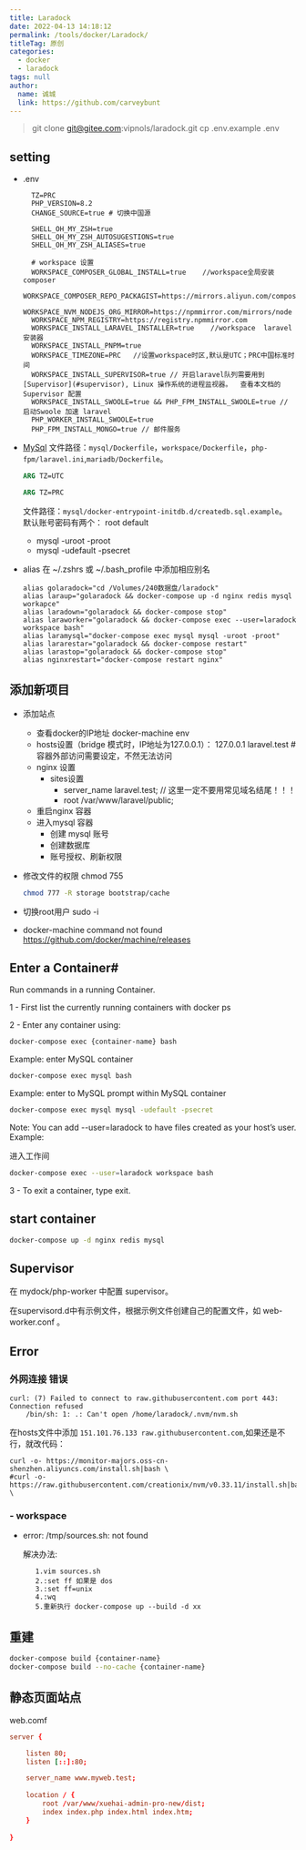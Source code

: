 ```yaml
---
title: Laradock
date: 2022-04-13 14:18:12
permalink: /tools/docker/Laradock/
titleTag: 原创
categories: 
  - docker
  - laradock
tags: null
author: 
  name: 诚城
  link: https://github.com/carveybunt
---
```



> git clone git@gitee.com:vipnols/laradock.git
> cp .env.example .env

## setting

- .env

  ```env
    TZ=PRC
    PHP_VERSION=8.2
    CHANGE_SOURCE=true # 切换中国源
    
    SHELL_OH_MY_ZSH=true
    SHELL_OH_MY_ZSH_AUTOSUGESTIONS=true
    SHELL_OH_MY_ZSH_ALIASES=true

    # workspace 设置
    WORKSPACE_COMPOSER_GLOBAL_INSTALL=true    //workspace全局安装composer
    WORKSPACE_COMPOSER_REPO_PACKAGIST=https://mirrors.aliyun.com/composer/
    WORKSPACE_NVM_NODEJS_ORG_MIRROR=https://npmmirror.com/mirrors/node
    WORKSPACE_NPM_REGISTRY=https://registry.npmmirror.com
    WORKSPACE_INSTALL_LARAVEL_INSTALLER=true    //workspace  laravel安装器
    WORKSPACE_INSTALL_PNPM=true
    WORKSPACE_TIMEZONE=PRC   //设置workspace时区,默认是UTC；PRC中国标准时间
    WORKSPACE_INSTALL_SUPERVISOR=true // 开启laravel队列需要用到 [Supervisor](#supervisor), Linux 操作系统的进程监视器。  查看本文档的 Supervisor 配置
    WORKSPACE_INSTALL_SWOOLE=true && PHP_FPM_INSTALL_SWOOLE=true // 启动Swoole 加速 laravel
    PHP_WORKER_INSTALL_SWOOLE=true
    PHP_FPM_INSTALL_MONGO=true // 邮件服务
  ```

- [MySql](../05.工具/08.mysql.md)
  文件路径：`mysql/Dockerfile`，`workspace/Dockerfile`，`php-fpm/laravel.ini`,`mariadb/Dockerfile`。

  ```Dockerfile
  ARG TZ=UTC 

  ARG TZ=PRC
  ```

  文件路径：`mysql/docker-entrypoint-initdb.d/createdb.sql.example`。
  默认账号密码有两个： root default
  - mysql -uroot -proot
  - mysql -udefault -psecret

- alias
  在 ~/.zshrs 或 ~/.bash_profile 中添加相应别名

  ```vim
  alias golaradock="cd /Volumes/240数据盘/laradock"
  alias laraup="golaradock && docker-compose up -d nginx redis mysql workapce"
  alias laradown="golaradock && docker-compose stop"
  alias laraworker="golaradock && docker-compose exec --user=laradock workspace bash"
  alias laramysql="docker-compose exec mysql mysql -uroot -proot"
  alias lararestar="golaradock && docker-compose restart"
  alias larastop="golaradock && docker-compose stop"
  alias nginxrestart="docker-compose restart nginx"
  
  ```

## 添加新项目

- 添加站点
  - 查看docker的IP地址
      docker-machine env
  - hosts设置（bridge 模式时，IP地址为127.0.0.1）：
      127.0.0.1  laravel.test # 容器外部访问需要设定，不然无法访问
  - nginx 设置
      - sites设置
          - server_name laravel.test;  // 这里一定不要用常见域名结尾！！！
          - root /var/www/laravel/public;
  - 重启nginx 容器
  - 进入mysql 容器
    - 创建 mysql 账号
    - 创建数据库
    - 账号授权、刷新权限

- 修改文件的权限 chmod 755

  ```sh
  chmod 777 -R storage bootstrap/cache
  ```

- 切换root用户 sudo -i
- docker-machine command not found
    https://github.com/docker/machine/releases

## Enter a Container#

Run commands in a running Container.

1 - First list the currently running containers with docker ps

2 - Enter any container using:

```sh
docker-compose exec {container-name} bash
```

Example: enter MySQL container

```sh
docker-compose exec mysql bash
```

Example: enter to MySQL prompt within MySQL container

```sh
docker-compose exec mysql mysql -udefault -psecret

```

Note: You can add --user=laradock to have files created as your host’s user. Example:

进入工作间

```sh
docker-compose exec --user=laradock workspace bash
```

3 - To exit a container, type exit.

## start container

```sh
docker-compose up -d nginx redis mysql
```

## Supervisor

在 mydock/php-worker 中配置 supervisor。

在supervisord.d中有示例文件，根据示例文件创建自己的配置文件，如 web-worker.conf 。

## Error

### 外网连接 错误

    curl: (7) Failed to connect to raw.githubusercontent.com port 443: Connection refused
        /bin/sh: 1: .: Can't open /home/laradock/.nvm/nvm.sh

在hosts文件中添加 `151.101.76.133 raw.githubusercontent.com`,如果还是不行，就改代码：
    
    curl -o- https://monitor-majors.oss-cn-shenzhen.aliyuncs.com/install.sh|bash \
    #curl -o- https://raw.githubusercontent.com/creationix/nvm/v0.33.11/install.sh|bash \

### - workspace

- error: /tmp/sources.sh: not found
  
     解决办法:

         1.vim sources.sh
         2.:set ff 如果是 dos
         3.:set ff=unix
         4.:wq
         5.重新执行 docker-compose up --build -d xx

## 重建

```sh
docker-compose build {container-name}
docker-compose build --no-cache {container-name}

```

## 静态页面站点

web.comf

```conf
server {

    listen 80;
    listen [::]:80;

    server_name www.myweb.test;
    
    location / {
        root /var/www/xuehai-admin-pro-new/dist;
        index index.php index.html index.htm;
    }
    
}
```
